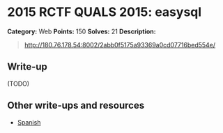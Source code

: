 # 2015 RCTF QUALS 2015: easysql

**Category:** Web
**Points:** 150
**Solves:** 21
**Description:**

> <http://180.76.178.54:8002/2abb0f5175a93369a0cd07716bed554e/>


## Write-up

(TODO)

## Other write-ups and resources

* [Spanish](https://blog.ka0labs.net/post/26/)
